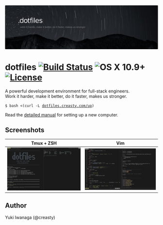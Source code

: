 ![creasty's dotfiles](./docs/visual.jpg)

dotfiles [![Build Status](https://travis-ci.org/creasty/dotfiles.svg?branch=master)](https://travis-ci.org/creasty/dotfiles) ![OS X 10.9+](https://img.shields.io/badge/platform-OSX%2010.9%2B-lightgray.svg) [![License](https://img.shields.io/github/license/creasty/dotfiles.svg)](./LICENSE.txt)
========

A powerful development environment for full-stack engineers.  
Work it harder, make it better, do it faster, makes us stronger.

<pre><code>$ bash <(curl -L <a href="http://dotfiles.creasty.com/up">dotfiles.creasty.com/up</a>)</code></pre>

Read the [detailed manual](./docs/README.md) for setting up a new computer.


Screenshots
-----------

| Tmux + ZSH | Vim |
|---|---|
| ![](./docs/images/screenshots/tmux.png) | ![](./docs/images/screenshots/vim.png) |


Author
------

Yuki Iwanaga (@creasty)
